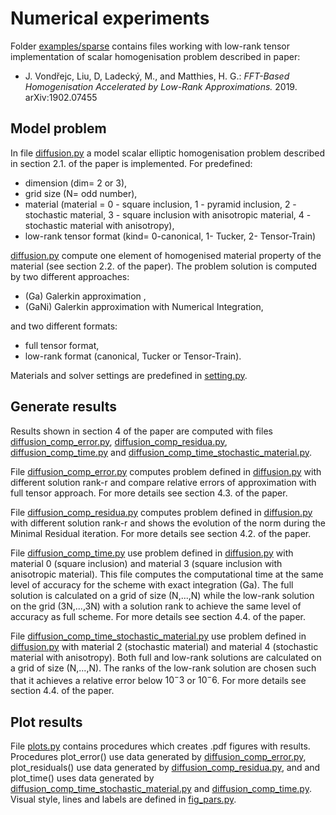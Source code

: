 Numerical experiments 
========
Folder [examples/sparse](#examples/sparse) contains files working with low-rank tensor implementation of scalar homogenisation problem described in paper:

 - J. Vondřejc, Liu, D, Ladecký, M., and Matthies, H. G.: *FFT-Based Homogenisation Accelerated by Low-Rank Approximations.* 2019. arXiv:1902.07455

## Model problem
In file [diffusion.py](#diffusion.py) a model scalar elliptic homogenisation problem described in section 2.1. of the paper is implemented.
For predefined:

 -  dimension (dim= 2 or 3),
 - grid size (N= odd number),
 - material (material = 0 - square inclusion, 1 - pyramid inclusion, 2 - stochastic material, 3 - square inclusion with anisotropic material,
         4 - stochastic material with anisotropy),
 - low-rank tensor format (kind= 0-canonical, 1- Tucker, 2- Tensor-Train)
  
 [diffusion.py](#diffusion.py) compute one element of homogenised material property of the material (see section 2.2. of the paper).
 The problem solution is computed by two different approaches: 
  
   - (Ga) Galerkin approximation ,
   - (GaNi) Galerkin approximation with Numerical Integration,
 
  and two different formats:
  
   - full tensor format,
   - low-rank format (canonical, Tucker or Tensor-Train).

Materials and solver settings are predefined in [setting.py](#setting.py).

## Generate results

Results shown in section 4 of the paper are computed with files [diffusion_comp_error.py](#diffusion_comp_error.py),
 [diffusion_comp_residua.py](#diffusion_compresidua.py), [diffusion_comp_time.py](#diffusion_comp_time.py) and [diffusion_comp_time_stochastic_material.py](#diffusion_comp_time_stochastic_material.py).

File [diffusion_comp_error.py](#diffusion_comp_error.py) computes problem defined
in [diffusion.py](#diffusion.py) with different solution rank-r and compare relative errors of approximation with full tensor approach. For more details see section 4.3. of the paper.

File [diffusion_comp_residua.py](#diffusion_compresidua.py) computes problem defined
in [diffusion.py](#diffusion.py) with different solution rank-r and shows the evolution of the norm during the Minimal Residual iteration. For more details see section 4.2. of the paper.

File [diffusion_comp_time.py](#diffusion_comp_time.py) use problem defined in [diffusion.py](#diffusion.py)
 with material 0 (square inclusion) and material 3 (square inclusion with anisotropic material).
This file computes the computational time at the same level of accuracy for the scheme with exact integration (Ga).
 The full solution is calculated on a grid of size (N,...,N) while the low-rank solution on the grid (3N,...,3N)
  with a solution rank to achieve the same level of accuracy as full scheme. For more details see section 4.4. of the paper.

File [diffusion_comp_time_stochastic_material.py](#diffusion_comp_time_stochastic_material.py) use problem defined
 in [diffusion.py](#diffusion.py) with material 2
 (stochastic material) and material 4 (stochastic material with anisotropy).
Both full and low-rank solutions are calculated on a grid of size (N,...,N). The ranks of the low-rank solution are
  chosen such that it achieves a relative error below $10^-3$ or $10^−6$. For more details see section 4.4. of the paper.

## Plot results

File [plots.py](#plots.py) contains procedures which creates .pdf figures with results.
Procedures plot_error() use data generated by [diffusion_comp_error.py](#diffusion_comp_error.py), plot_residuals() use data generated by [diffusion_comp_residua.py](#diffusion_comp_residua.py), and
 and plot_time() uses data generated by [diffusion_comp_time_stochastic_material.py](#diffusion_comp_time.py) and [diffusion_comp_time.py](#diffusion_comp_time_stochastic_material.py).
Visual style, lines and labels are defined in [fig_pars.py](#fig_pars.py).



